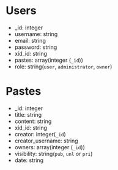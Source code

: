 # Users
- _id: integer
- username: string
- email: string
- password: string
- xid_id: string
- pastes: array(integer (`_id`))
- role: string(`user`, `administrator`, `owner`)

# Pastes
- _id: integer
- title: string
- content: string
- xid_id: string
- creator: integer(`_id`)
- creator_username: string
- owners: array(integer (`_id`))
- visibility: string(`pub`, `unl` or `pri`)
- date: string